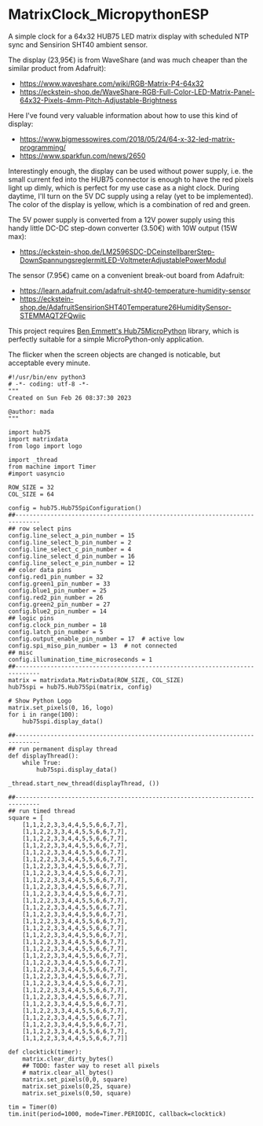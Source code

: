 # MatrixClock_MicropythonESP
A simple clock for a 64x32 HUB75 LED matrix display with scheduled NTP sync and Sensirion SHT40 ambient sensor.

The display (23,95€) is from WaveShare (and was much cheaper than the similar product from Adafruit):
- https://www.waveshare.com/wiki/RGB-Matrix-P4-64x32
- https://eckstein-shop.de/WaveShare-RGB-Full-Color-LED-Matrix-Panel-64x32-Pixels-4mm-Pitch-Adjustable-Brightness

Here I've found very valuable information about how to use this kind of display:
- https://www.bigmessowires.com/2018/05/24/64-x-32-led-matrix-programming/
- https://www.sparkfun.com/news/2650

Interestingly enough, the display can be used without power supply, i.e. the small current fed into the HUB75 connector is enough to have the red pixels light up dimly, which is perfect for my use case as a night clock. During daytime, I'll turn on the 5V DC supply using a relay (yet to be implemented). The color of the display is yellow, which is a combination of red and green.

The 5V power supply is converted from a 12V power supply using this handy little DC-DC step-down converter (3.50€) with 10W output (15W max):
- https://eckstein-shop.de/LM2596SDC-DCeinstellbarerStep-DownSpannungsreglermitLED-VoltmeterAdjustablePowerModul

The sensor (7.95€) came on a convenient break-out board from Adafruit:
- https://learn.adafruit.com/adafruit-sht40-temperature-humidity-sensor
- https://eckstein-shop.de/AdafruitSensirionSHT40Temperature26HumiditySensor-STEMMAQT2FQwiic

This project requires [Ben Emmett's Hub75MicroPython](https://github.com/benjohnemmett/Hub75MicroPython) library, which is perfectly suitable for a simple MicroPython-only application.

The flicker when the screen objects are changed is noticable, but acceptable every minute.

```
#!/usr/bin/env python3
# -*- coding: utf-8 -*-
"""
Created on Sun Feb 26 08:37:30 2023

@author: mada
"""

import hub75
import matrixdata
from logo import logo

import _thread
from machine import Timer
#import uasyncio

ROW_SIZE = 32
COL_SIZE = 64

config = hub75.Hub75SpiConfiguration()
##-----------------------------------------------------------------------------
## row select pins
config.line_select_a_pin_number = 15
config.line_select_b_pin_number = 2
config.line_select_c_pin_number = 4
config.line_select_d_pin_number = 16
config.line_select_e_pin_number = 12
## color data pins
config.red1_pin_number = 32
config.green1_pin_number = 33
config.blue1_pin_number = 25
config.red2_pin_number = 26
config.green2_pin_number = 27
config.blue2_pin_number = 14
## logic pins
config.clock_pin_number = 18
config.latch_pin_number = 5
config.output_enable_pin_number = 17  # active low
config.spi_miso_pin_number = 13  # not connected
## misc
config.illumination_time_microseconds = 1
##-----------------------------------------------------------------------------
matrix = matrixdata.MatrixData(ROW_SIZE, COL_SIZE)
hub75spi = hub75.Hub75Spi(matrix, config)

# Show Python Logo
matrix.set_pixels(0, 16, logo)
for i in range(100):
    hub75spi.display_data()

##-----------------------------------------------------------------------------
## run permanent display thread
def displayThread():
    while True:
        hub75spi.display_data()

_thread.start_new_thread(displayThread, ())

##-----------------------------------------------------------------------------
## run timed thread
square = [
    [1,1,2,2,3,3,4,4,5,5,6,6,7,7],
    [1,1,2,2,3,3,4,4,5,5,6,6,7,7],
    [1,1,2,2,3,3,4,4,5,5,6,6,7,7],
    [1,1,2,2,3,3,4,4,5,5,6,6,7,7],
    [1,1,2,2,3,3,4,4,5,5,6,6,7,7],
    [1,1,2,2,3,3,4,4,5,5,6,6,7,7],
    [1,1,2,2,3,3,4,4,5,5,6,6,7,7],
    [1,1,2,2,3,3,4,4,5,5,6,6,7,7],
    [1,1,2,2,3,3,4,4,5,5,6,6,7,7],
    [1,1,2,2,3,3,4,4,5,5,6,6,7,7],
    [1,1,2,2,3,3,4,4,5,5,6,6,7,7],
    [1,1,2,2,3,3,4,4,5,5,6,6,7,7],
    [1,1,2,2,3,3,4,4,5,5,6,6,7,7],
    [1,1,2,2,3,3,4,4,5,5,6,6,7,7],
    [1,1,2,2,3,3,4,4,5,5,6,6,7,7],
    [1,1,2,2,3,3,4,4,5,5,6,6,7,7],
    [1,1,2,2,3,3,4,4,5,5,6,6,7,7],
    [1,1,2,2,3,3,4,4,5,5,6,6,7,7],
    [1,1,2,2,3,3,4,4,5,5,6,6,7,7],
    [1,1,2,2,3,3,4,4,5,5,6,6,7,7],
    [1,1,2,2,3,3,4,4,5,5,6,6,7,7],
    [1,1,2,2,3,3,4,4,5,5,6,6,7,7],
    [1,1,2,2,3,3,4,4,5,5,6,6,7,7],
    [1,1,2,2,3,3,4,4,5,5,6,6,7,7],
    [1,1,2,2,3,3,4,4,5,5,6,6,7,7],
    [1,1,2,2,3,3,4,4,5,5,6,6,7,7],
    [1,1,2,2,3,3,4,4,5,5,6,6,7,7],
    [1,1,2,2,3,3,4,4,5,5,6,6,7,7],
    [1,1,2,2,3,3,4,4,5,5,6,6,7,7],
    [1,1,2,2,3,3,4,4,5,5,6,6,7,7],
    [1,1,2,2,3,3,4,4,5,5,6,6,7,7],
    [1,1,2,2,3,3,4,4,5,5,6,6,7,7]]

def clocktick(timer):
    matrix.clear_dirty_bytes()
    ## TODO: faster way to reset all pixels
    # matrix.clear_all_bytes()
    matrix.set_pixels(0,0, square)
    matrix.set_pixels(0,25, square)
    matrix.set_pixels(0,50, square)

tim = Timer(0)
tim.init(period=1000, mode=Timer.PERIODIC, callback=clocktick)
```
